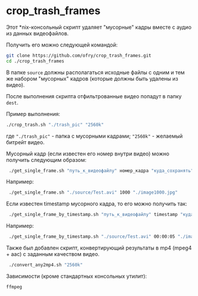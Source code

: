 # crop_trash_frames

Этот *nix-консольный скрипт удаляет "мусорные" кадры вместе с аудио из данных видеофайлов.

Получить его можно следующей командой:
```bash
git clone https://github.com/ofry/crop_trash_frames.git
cd ./crop_trash_frames
```

В папке `source` должны располагаться исходные файлы с одним и тем же набором "мусорных" кадров (которые должны быть удалены
из видео).

После выполнения скрипта отфильтрованные видео попадут
в папку `dest`.

Пример выполнения:

```bash
./crop_trash.sh "./trash_pic" "2560k"
```

где `"./trash_pic"` - папка с мусорными кадрами;
`"2560k"` - желаемый битрейт видео.

Мусорный кадр (если известен его номер внутри видео) можно получить следующим образом:
```bash
 ./get_single_frame.sh "путь_к_видеофайлу" номер_кадра "куда_сохранять"
```
Например:
```bash
 ./get_single_frame.sh "./source/Test.avi" 1000 "./image1000.jpg"
```

Если известен timestamp мусорного кадра, то его можно получить так:
```bash
 ./get_single_frame_by_timestamp.sh "путь_к_видеофайлу" timestamp "куда_сохранять"
```
Например:
```bash
 ./get_single_frame_by_timestamp.sh "./source/Test.avi" 00:00:05 "./image1000.jpg"
```

Также был добавлен скрипт, конвертирующий результаты в mp4 (mpeg4 + aac) с заданным
качеством видео.
```bash
 ./convert_any2mp4.sh "2560k"
```

Зависимости (кроме стандартных консольных утилит):

```
ffmpeg
```